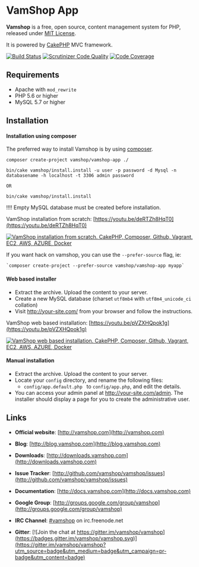 # VamShop App

**Vamshop** is a free, open source, content management system for PHP, released under [MIT License](http://github.com/vamshop/vamshop/blob/master/LICENSE.txt).

It is powered by [CakePHP](http://cakephp.org) MVC framework.

[![Build Status](https://travis-ci.org/vamshop/vamshop.svg?branch=master)](https://travis-ci.org/vamshop/vamshop)
[![Scrutinizer Code Quality](https://scrutinizer-ci.com/g/vamshop/vamshop/badges/quality-score.png?b=master)](https://scrutinizer-ci.com/g/vamshop/vamshop/?branch=master)
[![Code Coverage](https://scrutinizer-ci.com/g/vamshop/vamshop/badges/coverage.png?b=master)](https://scrutinizer-ci.com/g/vamshop/vamshop/?branch=master)

## Requirements
  * Apache with `mod_rewrite`
  * PHP 5.6 or higher
  * MySQL 5.7 or higher

## Installation

#### Installation using composer

The preferred way to install Vamshop is by using [composer](http://getcomposer.org).

    composer create-project vamshop/vamshop-app ./
    
    bin/cake vamshop/install.install -u user -p password -d Mysql -n databasename -h localhost -t 3306 admin password
    
    OR

    bin/cake vamshop/install.install

!!!! Empty MySQL database must be created before installation.

VamShop installation from scratch: [https://youtu.be/deRTZh8HqT0](https://youtu.be/deRTZh8HqT0)

[![VamShop installation from scratch. CakePHP, Composer, Github, Vagrant, EC2, AWS, AZURE, Docker
](http://img.youtube.com/vi/deRTZh8HqT0/0.jpg)](https://www.youtube.com/watch?v=deRTZh8HqT0)

If you want hack on vamshop, you can use the `--prefer-source` flag, ie:

    `composer create-project --prefer-source vamshop/vamshop-app myapp`

#### Web based installer

  * Extract the archive. Upload the content to your server.
  * Create a new MySQL database (charset `utf8mb4` with `utf8m4_unicode_ci` collation)
  * Visit http://your-site.com/ from your browser and follow the instructions.


VamShop web based installation: [https://youtu.be/pVZXHQpok1g](https://youtu.be/pVZXHQpok1g)

[![VamShop web based installation. CakePHP, Composer, Github, Vagrant, EC2, AWS, AZURE, Docker
](http://img.youtube.com/vi/pVZXHQpok1g/0.jpg)](https://www.youtube.com/watch?v=pVZXHQpok1g)


#### Manual installation

  * Extract the archive. Upload the content to your server.
  * Locate your `config` directory, and rename the following files:
    * `config/app.default.php ` to `config/app.php`, and edit the details.
  * You can access your admin panel at http://your-site.com/admin. The installer
    should display a page for you to create the administrative user.

## Links

  * **Official website**: [http://vamshop.com](http://vamshop.com)
  * **Blog**: [http://blog.vamshop.com](http://blog.vamshop.com)
  * **Downloads**: [http://downloads.vamshop.com](http://downloads.vamshop.com)
  * **Issue Tracker**: [http://github.com/vamshop/vamshop/issues](http://github.com/vamshop/vamshop/issues)
  * **Documentation**: [http://docs.vamshop.com](http://docs.vamshop.com)
  * **Google Group**: [http://groups.google.com/group/vamshop](http://groups.google.com/group/vamshop)
  * **IRC Channel**: [#vamshop](irc://irc.freenode.net/vamshop) on irc.freenode.net

  * **Gitter**: [![Join the chat at https://gitter.im/vamshop/vamshop](https://badges.gitter.im/vamshop/vamshop.svg)](https://gitter.im/vamshop/vamshop?utm_source=badge&utm_medium=badge&utm_campaign=pr-badge&utm_content=badge)